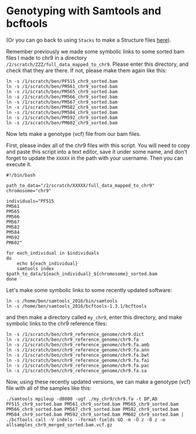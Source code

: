 # Genotyping with Samtools and bcftools

(Or you can go back to using `Stacks` to make a Structure files [here](https://github.com/evansbenj/BIO720/blob/master/7_Stacks_and_Structure.md)).

Remember previously we made some symbolic links to some sorted bam files I made to chr9 in a directory `/2/scratch/ZZZ/full_data_mapped_to_chr9`.  Please enter this directory, and check that they are there.  If not, please make them again like this:
```
ln -s /1/scratch/ben/PF515_chr9_sorted.bam
ln -s /1/scratch/ben/PM561_chr9_sorted.bam
ln -s /1/scratch/ben/PM565_chr9_sorted.bam
ln -s /1/scratch/ben/PM566_chr9_sorted.bam
ln -s /1/scratch/ben/PM567_chr9_sorted.bam
ln -s /1/scratch/ben/PM582_chr9_sorted.bam
ln -s /1/scratch/ben/PM584_chr9_sorted.bam
ln -s /1/scratch/ben/PM592_chr9_sorted.bam
ln -s /1/scratch/ben/PM602_chr9_sorted.bam
```
Now lets make a genotype (vcf) file from our bam files.

First, please index all of the chr9 files with this script. You will need to copy and paste this script into a text editor, save it under some name, and don't forget to update the `XXXXX` in the path with your username.  Then you can execute it.

```
#!/bin/bash                                                                                            

path_to_data="/2/scratch/XXXXX/full_data_mapped_to_chr9"
chromosome="chr9"

individuals="PF515                                                                                     
PM561                                                                                                  
PM565                                                                                                  
PM566                                                                                                  
PM567                                                                                                  
PM582                                                                                                  
PM584                                                                                                  
PM592                                                                                                  
PM602"

for each_individual in $individuals
do
    echo ${each_individual}
    samtools index $path_to_data/${each_individual}_${chromosome}_sorted.bam
done
```

Let's make some symbolic links to some recently updated software:

```
ln -s /home/ben/samtools_2016/bin/samtools
ln -s /home/ben/samtools_2016/bcftools-1.3.1/bcftools
```
and then make a directory called `my_chr9`, enter this directory, and make symbolic links to the chr9 reference files:

```
ln -s /1/scratch/ben/chr9_reference_genome/chr9.dict
ln -s /1/scratch/ben/chr9_reference_genome/chr9.fa
ln -s /1/scratch/ben/chr9_reference_genome/chr9.fa.amb
ln -s /1/scratch/ben/chr9_reference_genome/chr9.fa.ann
ln -s /1/scratch/ben/chr9_reference_genome/chr9.fa.bwt
ln -s /1/scratch/ben/chr9_reference_genome/chr9.fa.fai
ln -s /1/scratch/ben/chr9_reference_genome/chr9.fa.pac
ln -s /1/scratch/ben/chr9_reference_genome/chr9.fa.sa
```


Now, using these recently updated versions, we can make a genotype (vcf) file with all of the samples like this:

```
./samtools mpileup -d8000 -ugf ./my_chr9/chr9.fa -t DP,AD PF515_chr9_sorted.bam PM561_chr9_sorted.bam PM565_chr9_sorted.bam PM566_chr9_sorted.bam PM567_chr9_sorted.bam PM582_chr9_sorted.bam PM584_chr9_sorted.bam PM592_chr9_sorted.bam PM602_chr9_sorted.bam | ./bcftools call -V indels --format-fields GQ -m -O z -O z -o allsamples_chr9_merged_sorted.bam.vcf.gz

```

